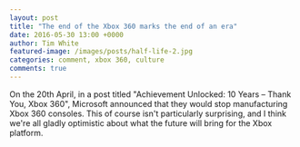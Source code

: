 ```yaml
---
layout: post
title: "The end of the Xbox 360 marks the end of an era"
date: 2016-05-30 13:00 +0000
author: Tim White
featured-image: /images/posts/half-life-2.jpg
categories: comment, xbox 360, culture
comments: true
---
```


On the 20th April, in a post titled "Achievement Unlocked: 10 Years – Thank You, Xbox 360", Microsoft announced that they would stop manufacturing Xbox 360 consoles. This of course isn't particularly surprising, and I think we're all gladly optimistic about what the future will bring for the Xbox platform.
